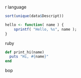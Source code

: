 ---
---

r language 

```r
sort(unique(data$Descript))

hello <- function( name ) {
    sprintf( "Hello, %s", name );
}
```

ruby

```ruby
def print_hi(name)
  puts "Hi, #{name}"
end
```

bop

